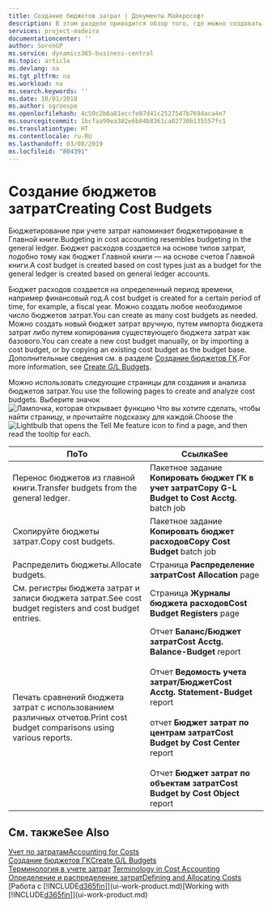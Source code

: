 ```yaml
---
title: Создание бюджетов затрат | Документы Майкрософт
description: В этом разделе приводится обзор того, где можно создавать и анализировать бюджеты затрат.
services: project-madeira
documentationcenter: ''
author: SorenGP
ms.service: dynamics365-business-central
ms.topic: article
ms.devlang: na
ms.tgt_pltfrm: na
ms.workload: na
ms.search.keywords: ''
ms.date: 10/01/2018
ms.author: sgroespe
ms.openlocfilehash: 4c50c2b6a81eccfe07d41c2527547b7694aca4e7
ms.sourcegitcommit: 1bcfaa99ea302e6b84b8361ca02730b135557fc1
ms.translationtype: HT
ms.contentlocale: ru-RU
ms.lasthandoff: 03/08/2019
ms.locfileid: "804391"
---
```

# <a name="creating-cost-budgets"></a><span data-ttu-id="df20e-103">Создание бюджетов затрат</span><span class="sxs-lookup"><span data-stu-id="df20e-103">Creating Cost Budgets</span></span>
<span data-ttu-id="df20e-104">Бюджетирование при учете затрат напоминает бюджетирование в Главной книге.</span><span class="sxs-lookup"><span data-stu-id="df20e-104">Budgeting in cost accounting resembles budgeting in the general ledger.</span></span> <span data-ttu-id="df20e-105">Бюджет расходов создается на основе типов затрат, подобно тому как бюджет Главной книги — на основе счетов Главной книги.</span><span class="sxs-lookup"><span data-stu-id="df20e-105">A cost budget is created based on cost types just as a budget for the general ledger is created based on general ledger accounts.</span></span>  

<span data-ttu-id="df20e-106">Бюджет расходов создается на определенный период времени, например финансовый год.</span><span class="sxs-lookup"><span data-stu-id="df20e-106">A cost budget is created for a certain period of time, for example, a fiscal year.</span></span> <span data-ttu-id="df20e-107">Можно создать любое необходимое число бюджетов затрат.</span><span class="sxs-lookup"><span data-stu-id="df20e-107">You can create as many cost budgets as needed.</span></span> <span data-ttu-id="df20e-108">Можно создать новый бюджет затрат вручную, путем импорта бюджета затрат либо путем копирования существующего бюджета затрат как базового.</span><span class="sxs-lookup"><span data-stu-id="df20e-108">You can create a new cost budget manually, or by importing a cost budget, or by copying an existing cost budget as the budget base.</span></span> <span data-ttu-id="df20e-109">Дополнительные сведения см. в разделе [Создание бюджетов ГК](finance-how-create-budgets.md).</span><span class="sxs-lookup"><span data-stu-id="df20e-109">For more information, see [Create G/L Budgets](finance-how-create-budgets.md).</span></span>

<span data-ttu-id="df20e-110">Можно использовать следующие страницы для создания и анализа бюджетов затрат.</span><span class="sxs-lookup"><span data-stu-id="df20e-110">You use the following pages to create and analyze cost budgets.</span></span> <span data-ttu-id="df20e-111">Выберите значок ![Лампочка, которая открывает функцию Что вы хотите сделать](media/ui-search/search_small.png "Что вы хотите сделать"), чтобы найти страницу, и прочитайте подсказку для каждой.</span><span class="sxs-lookup"><span data-stu-id="df20e-111">Choose the ![Lightbulb that opens the Tell Me feature](media/ui-search/search_small.png "Tell me what you want to do") icon to find a page, and then read the tooltip for each.</span></span>

|<span data-ttu-id="df20e-112">По</span><span class="sxs-lookup"><span data-stu-id="df20e-112">To</span></span>|<span data-ttu-id="df20e-113">Ссылка</span><span class="sxs-lookup"><span data-stu-id="df20e-113">See</span></span>|  
|--------|---------|  
|<span data-ttu-id="df20e-114">Перенос бюджетов из главной книги.</span><span class="sxs-lookup"><span data-stu-id="df20e-114">Transfer budgets from the general ledger.</span></span>|<span data-ttu-id="df20e-115">Пакетное задание **Копировать бюджет ГК в учет затрат**</span><span class="sxs-lookup"><span data-stu-id="df20e-115">**Copy G-L Budget to Cost Acctg.** batch job</span></span>|  
|<span data-ttu-id="df20e-116">Скопируйте бюджеты затрат.</span><span class="sxs-lookup"><span data-stu-id="df20e-116">Copy cost budgets.</span></span>|<span data-ttu-id="df20e-117">Пакетное задание **Копировать бюджет расходов**</span><span class="sxs-lookup"><span data-stu-id="df20e-117">**Copy Cost Budget** batch job</span></span>|  
|<span data-ttu-id="df20e-118">Распределить бюджеты.</span><span class="sxs-lookup"><span data-stu-id="df20e-118">Allocate budgets.</span></span>|<span data-ttu-id="df20e-119">Страница **Распределение затрат**</span><span class="sxs-lookup"><span data-stu-id="df20e-119">**Cost Allocation** page</span></span>|  
|<span data-ttu-id="df20e-120">См. регистры бюджета затрат и записи бюджета затрат.</span><span class="sxs-lookup"><span data-stu-id="df20e-120">See cost budget registers and cost budget entries.</span></span>|<span data-ttu-id="df20e-121">Страница **Журналы бюджета расходов**</span><span class="sxs-lookup"><span data-stu-id="df20e-121">**Cost Budget Registers** page</span></span>|  
|<span data-ttu-id="df20e-122">Печать сравнений бюджета затрат с использованием различных отчетов.</span><span class="sxs-lookup"><span data-stu-id="df20e-122">Print cost budget comparisons using various reports.</span></span>|<span data-ttu-id="df20e-123">Отчет **Баланс/Бюджет затрат**</span><span class="sxs-lookup"><span data-stu-id="df20e-123">**Cost Acctg. Balance-Budget** report</span></span><br /><br /> <span data-ttu-id="df20e-124">Отчет **Ведомость учета затрат/Бюджет**</span><span class="sxs-lookup"><span data-stu-id="df20e-124">**Cost Acctg. Statement-Budget** report</span></span><br /><br /> <span data-ttu-id="df20e-125">отчет **Бюджет затрат по центрам затрат**</span><span class="sxs-lookup"><span data-stu-id="df20e-125">**Cost Budget by Cost Center** report</span></span><br /><br /> <span data-ttu-id="df20e-126">Отчет **Бюджет затрат по объектам затрат**</span><span class="sxs-lookup"><span data-stu-id="df20e-126">**Cost Budget by Cost Object** report</span></span>|  

## <a name="see-also"></a><span data-ttu-id="df20e-127">См. также</span><span class="sxs-lookup"><span data-stu-id="df20e-127">See Also</span></span>  
[<span data-ttu-id="df20e-128">Учет по затратам</span><span class="sxs-lookup"><span data-stu-id="df20e-128">Accounting for Costs</span></span>](finance-manage-cost-accounting.md)  
[<span data-ttu-id="df20e-129">Создание бюджетов ГК</span><span class="sxs-lookup"><span data-stu-id="df20e-129">Create G/L Budgets</span></span>](finance-how-create-budgets.md)  
<span data-ttu-id="df20e-130">[Терминология в учете затрат](finance-terminology-in-cost-accounting.md) </span><span class="sxs-lookup"><span data-stu-id="df20e-130">[Terminology in Cost Accounting](finance-terminology-in-cost-accounting.md) </span></span>  
[<span data-ttu-id="df20e-131">Определение и распределение затрат</span><span class="sxs-lookup"><span data-stu-id="df20e-131">Defining and Allocating Costs</span></span>](finance-define-and-allocate-costs.md)  
<span data-ttu-id="df20e-132">[Работа с [!INCLUDE[d365fin](includes/d365fin_md.md)]](ui-work-product.md)</span><span class="sxs-lookup"><span data-stu-id="df20e-132">[Working with [!INCLUDE[d365fin](includes/d365fin_md.md)]](ui-work-product.md)</span></span>
